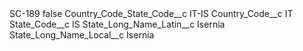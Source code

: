 <?xml version="1.0" encoding="UTF-8"?>
<CustomMetadata xmlns="http://soap.sforce.com/2006/04/metadata" xmlns:xsi="http://www.w3.org/2001/XMLSchema-instance" xmlns:xsd="http://www.w3.org/2001/XMLSchema">
    <label>SC-189</label>
    <protected>false</protected>
    <values>
        <field>Country_Code_State_Code__c</field>
        <value xsi:type="xsd:string">IT-IS</value>
    </values>
    <values>
        <field>Country_Code__c</field>
        <value xsi:type="xsd:string">IT</value>
    </values>
    <values>
        <field>State_Code__c</field>
        <value xsi:type="xsd:string">IS</value>
    </values>
    <values>
        <field>State_Long_Name_Latin__c</field>
        <value xsi:type="xsd:string">Isernia</value>
    </values>
    <values>
        <field>State_Long_Name_Local__c</field>
        <value xsi:type="xsd:string">Isernia</value>
    </values>
</CustomMetadata>
